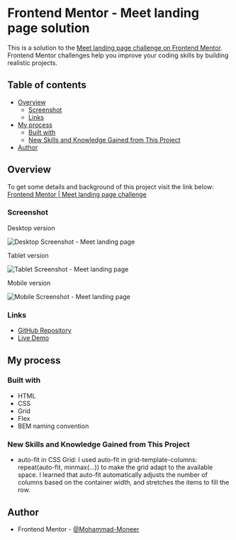 # Frontend Mentor - Meet landing page solution

This is a solution to the [Meet landing page challenge on Frontend Mentor](https://www.frontendmentor.io/challenges/meet-landing-page-rbTDS6OUR). Frontend Mentor challenges help you improve your coding skills by building realistic projects.

## Table of contents

- [Overview](#overview)
  - [Screenshot](#screenshot)
  - [Links](#links)
- [My process](#my-process)
  - [Built with](#built-with)
  - [New Skills and Knowledge Gained from This Project](#new-skills-and-knowledge-gained-from-this-project)
- [Author](#author)


## Overview
To get some details and background of this project visit the link below:
[Frontend Mentor | Meet landing page challenge](https://www.frontendmentor.io/challenges/meet-landing-page-rbTDS6OUR)

### Screenshot

Desktop version

![Desktop Screenshot - Meet landing page](./screenshot_meet-landing-page_desktop.png)

Tablet version

![Tablet Screenshot - Meet landing page](./screenshot_meet-landing-page_tablet.png)

Mobile version

![Mobile Screenshot - Meet landing page](./screenshot_meet-landing-page_mobile.png)

### Links

- [GitHub Repository](https://github.com/Mohammad-Moneer/meet-landing-page)
- [Live Demo](https://mohammad-moneer.github.io/meet-landing-page/)

## My process

### Built with

- HTML
- CSS
- Grid
- Flex
- BEM naming convention


### New Skills and Knowledge Gained from This Project

- auto-fit in CSS Grid:
I used auto-fit in grid-template-columns: repeat(auto-fit, minmax(...)) to make the grid adapt to the available space.
I learned that auto-fit automatically adjusts the number of columns based on the container width, and stretches the items to fill the row.

## Author

- Frontend Mentor - [@Mohammad-Moneer](https://www.frontendmentor.io/profile/Mohammad-Moneer)